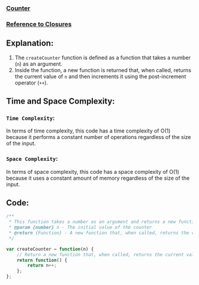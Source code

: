 ### [Counter](https://leetcode.com/problems/counter/description/)
### [Reference to Closures](https://www.w3schools.com/js/js_function_closures.asp)

## Explanation:
1. The `createCounter` function is defined as a function that takes a number (`n`) as an argument.
2. Inside the function, a new function is returned that, when called, returns the current value of `n` and then increments it using the post-increment operator (`++`).

## Time and Space Complexity:
### `Time Complexity`:
In terms of time complexity, this code has a time complexity of O(1) because it performs a constant number of operations regardless of the size of the input.

### `Space Complexity`:
In terms of space complexity, this code has a space complexity of O(1) because it uses a constant amount of memory regardless of the size of the input.

## Code:
```js
/**
 * This function takes a number as an argument and returns a new function that, when called, returns the current value of the input number and then increments it.
 * @param {number} n - The initial value of the counter
 * @return {Function} - A new function that, when called, returns the current value of the counter and then increments it
 */

var createCounter = function(n) {
    // Return a new function that, when called, returns the current value of n and then increments it
    return function() {
        return n++;
    };
};
```
